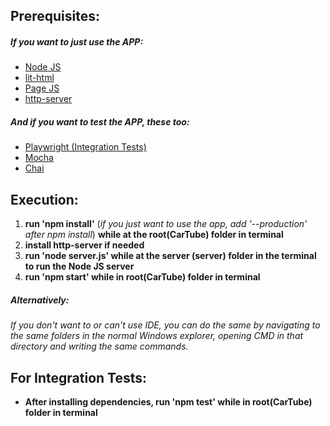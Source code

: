<h2>Prerequisites: </h2>

<h5>If you want to just use the APP: </h5>

- <a href="https://nodejs.org/en">Node JS</a>
- <a href="https://www.npmjs.com/package/lit-html">lit-html</a>
- <a href="https://www.npmjs.com/package/page">Page JS</a>
- <a href="https://www.npmjs.com/package/http-server">http-server</a>

<h5>And if you want to test the APP, these too: </h5>

- <a href="https://www.npmjs.com/package/playwright">Playwright (Integration Tests)</a>
- <a href="https://www.npmjs.com/package/mocha">Mocha</a>
- <a href="https://www.npmjs.com/package/chai">Chai</a>

<h2>Execution: </h2>

1. __run 'npm install'__
   (*if you just want to use the app, add '--production' after npm install*)
   __while at the root(CarTube) folder in terminal__
2. __install http-server if needed__
3. __run 'node server.js' while at the server (server) folder in the terminal to run the Node JS server__
4. __run 'npm start' while in root(CarTube) folder in terminal__

<h5>Alternatively: </h5>

_If you don't want to or can't use IDE, you can do the same by navigating to the same
folders in the normal Windows explorer, opening CMD in that directory and writing the same commands._

<h2>For Integration Tests: </h2>

- __After installing dependencies, run 'npm test' while in root(CarTube) folder in terminal__

